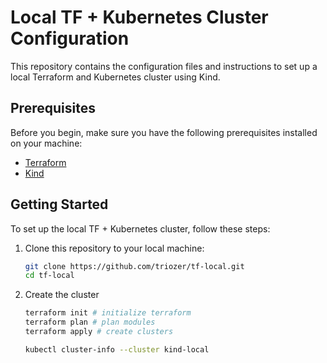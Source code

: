 # Local TF + Kubernetes Cluster Configuration

This repository contains the configuration files and instructions to set up a local Terraform and Kubernetes cluster using Kind.

## Prerequisites

Before you begin, make sure you have the following prerequisites installed on your machine:

- [Terraform](https://www.terraform.io/downloads.html)
- [Kind](https://kind.sigs.k8s.io/docs/user/quick-start/#installation)

## Getting Started

To set up the local TF + Kubernetes cluster, follow these steps:

1. Clone this repository to your local machine:

    ```bash
    git clone https://github.com/triozer/tf-local.git
    cd tf-local
    ```

2. Create the cluster

    ```bash
    terraform init # initialize terraform
    terraform plan # plan modules
    terraform apply # create clusters

    kubectl cluster-info --cluster kind-local
    ```
